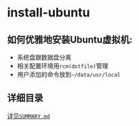 # install-ubuntu

## 如何优雅地安装Ubuntu虚拟机:

* 系统盘跟数据盘分离
* 相关配置环境用`rcm(dotfile)`管理
* 用户添加的命令放到`~/data/usr/local`

## 详细目录

[详见`SUMMARY.md`](SUMMARY.md)

